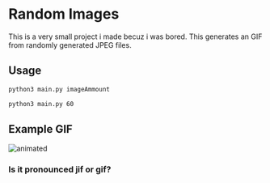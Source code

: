 # Random Images
This is a very small project i made becuz i was bored.
This generates an GIF from randomly generated JPEG files.
## Usage
```bash
python3 main.py imageAmmount
```
```bash
python3 main.py 60
```
## Example GIF
![animated](https://github.com/KevinAlavik/RandomGIF/assets/95900603/fa663993-bab4-43d6-8e1b-ff27b0bfa420)
### Is it pronounced jif or gif?
